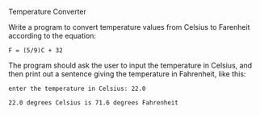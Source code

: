 Temperature Converter

Write a program to convert temperature values from Celsius to Farenheit according to the equation:

`F = (5/9)C + 32`

The program should ask the user to input the temperature in Celsius, and then print out a sentence giving the temperature in Fahrenheit, like this:

`enter the temperature in Celsius: 22.0`

`22.0 degrees Celsius is 71.6 degrees Fahrenheit`
